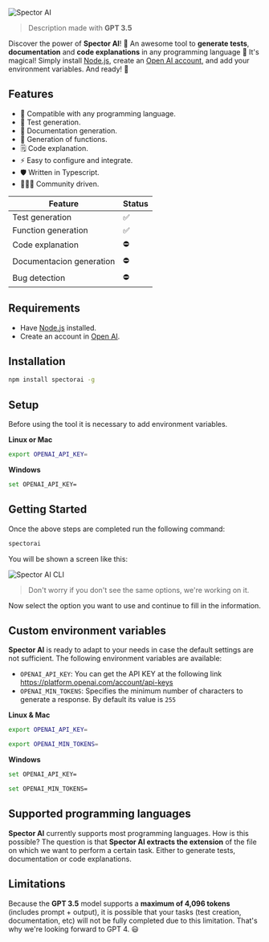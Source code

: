 ![Spector AI](https://user-images.githubusercontent.com/64434514/231593196-a893acb3-3e39-4d15-9426-03d4a14b20e6.png)

> Description made with **GPT 3.5**

Discover the power of **Spector AI**! 🔮 An awesome tool to **generate tests**, **documentation** and **code explanations** in any programming language 🤯 It's magical! Simply install [Node.js](https://nodejs.org), create an [Open AI account](https://platform.openai.com/account), and add your environment variables. And ready! 🚀

## Features

- 🔭 Compatible with any programming language.
- 🧪 Test generation.
- 📙 Documentation generation.
- 🧮 Generation of functions.
- 🗒️ Code explanation.
- ⚡ Easy to configure and integrate.
- 🛡️ Written in Typescript.
- 👨🏻‍💻 Community driven.

| Feature | Status |
| ------- | ------ |
| Test generation | ✅ |
| Function generation | ✅ |
| Code explanation | ⛔ |
| Documentacion generation | ⛔ |
| Bug detection | ⛔ |

## Requirements

- Have [Node.js](https://nodejs.org) installed.
- Create an account in [Open AI](https://openai.com/).

## Installation

```bash
npm install spectorai -g
```

## Setup

Before using the tool it is necessary to add environment variables.

**Linux or Mac**

```bash
export OPENAI_API_KEY=
```

**Windows**

```bash
set OPENAI_API_KEY=
```

## Getting Started

Once the above steps are completed run the following command:

```bash
spectorai
```

You will be shown a screen like this:

![Spector AI CLI](https://res.cloudinary.com/dlkfpx8lb/image/upload/v1680964212/spectorai_z5nmbq.png)

> Don't worry if you don't see the same options, we're working on it.

Now select the option you want to use and continue to fill in the information.

## Custom environment variables

**Spector AI** is ready to adapt to your needs in case the default settings are not sufficient. The following environment variables are available:

- `OPENAI_API_KEY`: You can get the API KEY at the following link https://platform.openai.com/account/api-keys
- `OPENAI_MIN_TOKENS`: Specifies the minimum number of characters to generate a response. By default its value is `255`

**Linux & Mac**

```bash
export OPENAI_API_KEY=

export OPENAI_MIN_TOKENS=
```

**Windows**

```bash
set OPENAI_API_KEY=

set OPENAI_MIN_TOKENS=
```

## Supported programming languages

**Spector AI** currently supports most programming languages. How is this possible? The question is that **Spector AI extracts the extension** of the file on which we want to perform a certain task. Either to generate tests, documentation or code explanations.

## Limitations

Because the **GPT 3.5** model supports a **maximum of 4,096 tokens** (includes prompt + output), it is possible that your tasks (test creation, documentation, etc) will not be fully completed due to this limitation. That's why we're looking forward to GPT 4. 😃
